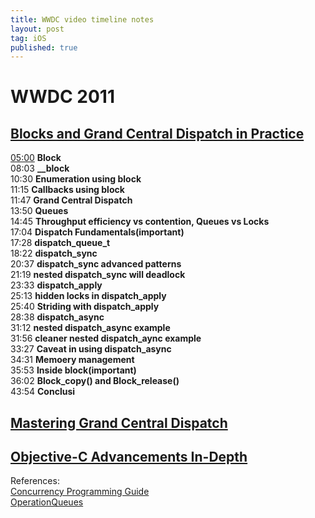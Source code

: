 ```yaml
---
title: WWDC video timeline notes
layout: post
tag: iOS
published: true
---
```



# WWDC 2011

## [Blocks and Grand Central Dispatch in Practice](https://developer.apple.com/videos/play/wwdc2011/308/)  
[05:00](https://developer.apple.com/videos/play/wwdc2011/308/?time=300) **Block**  
08:03 **__block**  
10:30 **Enumeration using block**  
11:15 **Callbacks using block**  
11:47 **Grand Central Dispatch**  
13:50 **Queues**  
14:45 **Throughput efficiency vs contention, Queues vs Locks**  
17:04 **Dispatch Fundamentals(important)**  
17:28 **dispatch_queue_t**  
18:22 **dispatch_sync**  
20:37 **dispatch_sync advanced patterns**  
21:19 **nested dispatch_sync will deadlock**  
23:33 **dispatch_apply**  
25:13 **hidden locks in dispatch_apply**  
25:40 **Striding with dispatch_apply**  
28:38 **dispatch_async**  
31:12 **nested dispatch_async example**  
31:56 **cleaner nested dispatch_aync example**  
33:27 **Caveat in using dispatch_async**  
34:31 **Memoery management**  
35:53 **Inside block(important)**  
36:02 **Block_copy() and Block_release()**  
43:54 **Conclusi**  


## [Mastering Grand Central Dispatch](https://developer.apple.com/videos/play/wwdc2011/210/)  


## [Objective-C Advancements In-Depth](https://developer.apple.com/videos/play/wwdc2011/322/)


References:  
[Concurrency Programming Guide](https://developer.apple.com/library/content/documentation/General/Conceptual/ConcurrencyProgrammingGuide/Introduction/Introduction.html)    
[OperationQueues](https://developer.apple.com/library/ios/documentation/General/Conceptual/ConcurrencyProgrammingGuide/OperationQueues/OperationQueues.html)